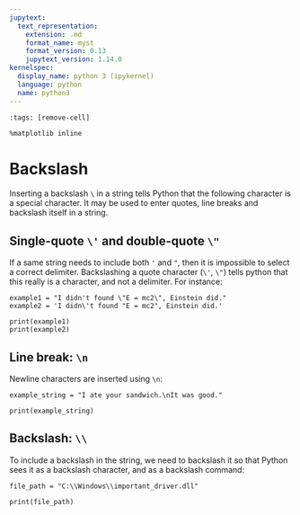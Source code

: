 ```yaml
---
jupytext:
  text_representation:
    extension: .md
    format_name: myst
    format_version: 0.13
    jupytext_version: 1.14.0
kernelspec:
  display_name: python 3 (ipykernel)
  language: python
  name: python3
---
```


```{code-cell} ipython3
:tags: [remove-cell]

%matplotlib inline
```

# Backslash

Inserting a backslash `\` in a string tells Python that the following character is a special character. It may be used to enter quotes, line breaks and backslash itself in a string.

## Single-quote `\'` and double-quote `\"`

If a same string needs to include both `'` and `"`, then it is impossible to select a correct delimiter. Backslashing a quote character (`\'`, `\"`) tells python that this really is a character, and not a delimiter. For instance:

```{code-cell} ipython3
example1 = "I didn't found \"E = mc2\", Einstein did."
example2 = 'I didn\'t found "E = mc2", Einstein did.'

print(example1)
print(example2)
```

## Line break: `\n`

Newline characters are inserted using `\n`:

```{code-cell} ipython3
example_string = "I ate your sandwich.\nIt was good."

print(example_string)
```

## Backslash: `\\`

To include a backslash in the string, we need to backslash it so that Python sees it as a backslash character, and as a backslash command:

```{code-cell} ipython3
file_path = "C:\\Windows\\important_driver.dll"

print(file_path)
```
